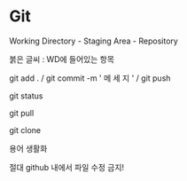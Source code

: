 # Git

Working Directory - Staging Area - Repository



붉은 글씨 : WD에 들어있는 항목 

git add . / git commit -m '  메 세 지 ' / git push 

git status 

git pull

git clone 



용어 생활화



절대 github 내에서 파일 수정 금지!
